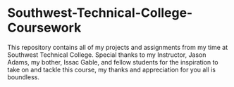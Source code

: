 # Southwest-Technical-College-Coursework

This repository contains all of my projects and assignments from my time at Southwest Technical College.
Special thanks to my Instructor, Jason Adams, my bother, Issac Gable, and fellow students for the inspiration
to take on and  tackle this course, my thanks and appreciation for you all is boundless.
